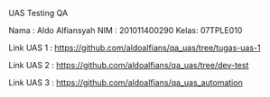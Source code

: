 UAS Testing QA

Nama : Aldo Alfiansyah
NIM  : 201011400290
Kelas: 07TPLE010

Link UAS 1 : https://github.com/aldoalfians/qa_uas/tree/tugas-uas-1

Link UAS 2 : https://github.com/aldoalfians/qa_uas/tree/dev-test

Link UAS 3 : https://github.com/aldoalfians/qa_uas_automation
